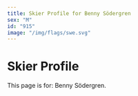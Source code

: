 ```yaml
---
title: Skier Profile for Benny Södergren
sex: "M"
id: "915"
image: "/img/flags/swe.svg" 
---
```


# Skier Profile

This page is for: Benny Södergren.
    